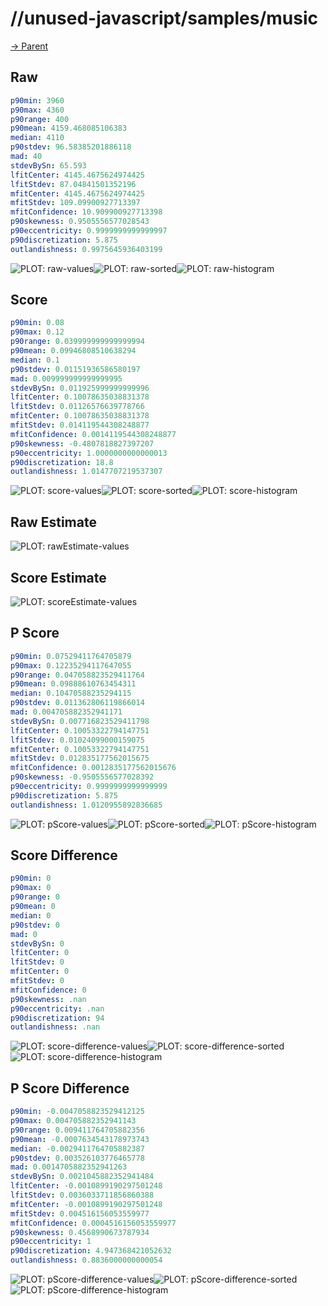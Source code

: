 
# //unused-javascript/samples/music

[→ Parent](../..)


## Raw


```yaml
p90min: 3960
p90max: 4360
p90range: 400
p90mean: 4159.468085106383
median: 4110
p90stdev: 96.58385201886118
mad: 40
stdevBySn: 65.593
lfitCenter: 4145.4675624974425
lfitStdev: 87.04841501352196
mfitCenter: 4145.4675624974425
mfitStdev: 109.09900927713397
mfitConfidence: 10.909900927713398
p90skewness: 0.9505556577028543
p90eccentricity: 0.9999999999999997
p90discretization: 5.875
outlandishness: 0.9975645936403199

```

![PLOT: raw-values](./raw/values.svg)![PLOT: raw-sorted](./raw/sorted.svg)![PLOT: raw-histogram](./raw/histogram.svg)
## Score


```yaml
p90min: 0.08
p90max: 0.12
p90range: 0.039999999999999994
p90mean: 0.09946808510638294
median: 0.1
p90stdev: 0.01151936586580197
mad: 0.009999999999999995
stdevBySn: 0.011925999999999996
lfitCenter: 0.10078635038831378
lfitStdev: 0.01126576639778766
mfitCenter: 0.10078635038831378
mfitStdev: 0.014119544308248877
mfitConfidence: 0.0014119544308248877
p90skewness: -0.4807818827397207
p90eccentricity: 1.0000000000000013
p90discretization: 18.8
outlandishness: 1.0147707219537307

```

![PLOT: score-values](./score/values.svg)![PLOT: score-sorted](./score/sorted.svg)![PLOT: score-histogram](./score/histogram.svg)
## Raw Estimate

![PLOT: rawEstimate-values](./rawEstimate/values.svg)
## Score Estimate

![PLOT: scoreEstimate-values](./scoreEstimate/values.svg)
## P Score


```yaml
p90min: 0.07529411764705879
p90max: 0.12235294117647055
p90range: 0.047058823529411764
p90mean: 0.09888610763454311
median: 0.10470588235294115
p90stdev: 0.011362806119866014
mad: 0.004705882352941171
stdevBySn: 0.007716823529411798
lfitCenter: 0.10053322794147751
lfitStdev: 0.01024099000159075
mfitCenter: 0.10053322794147751
mfitStdev: 0.012835177562015675
mfitConfidence: 0.0012835177562015676
p90skewness: -0.9505556577028392
p90eccentricity: 0.9999999999999999
p90discretization: 5.875
outlandishness: 1.0120955892836685

```

![PLOT: pScore-values](./pScore/values.svg)![PLOT: pScore-sorted](./pScore/sorted.svg)![PLOT: pScore-histogram](./pScore/histogram.svg)
## Score Difference


```yaml
p90min: 0
p90max: 0
p90range: 0
p90mean: 0
median: 0
p90stdev: 0
mad: 0
stdevBySn: 0
lfitCenter: 0
lfitStdev: 0
mfitCenter: 0
mfitStdev: 0
mfitConfidence: 0
p90skewness: .nan
p90eccentricity: .nan
p90discretization: 94
outlandishness: .nan

```

![PLOT: score-difference-values](./score-difference/values.svg)![PLOT: score-difference-sorted](./score-difference/sorted.svg)![PLOT: score-difference-histogram](./score-difference/histogram.svg)
## P Score Difference


```yaml
p90min: -0.0047058823529412125
p90max: 0.004705882352941143
p90range: 0.009411764705882356
p90mean: -0.0007634543178973743
median: -0.0029411764705882387
p90stdev: 0.003526103776465778
mad: 0.0014705882352941263
stdevBySn: 0.0021045882352941484
lfitCenter: -0.0010899190297501248
lfitStdev: 0.0036033711856860388
mfitCenter: -0.0010899190297501248
mfitStdev: 0.004516156053559977
mfitConfidence: 0.0004516156053559977
p90skewness: 0.4568990673787934
p90eccentricity: 1
p90discretization: 4.947368421052632
outlandishness: 0.8836000000000054

```

![PLOT: pScore-difference-values](./pScore-difference/values.svg)![PLOT: pScore-difference-sorted](./pScore-difference/sorted.svg)![PLOT: pScore-difference-histogram](./pScore-difference/histogram.svg)